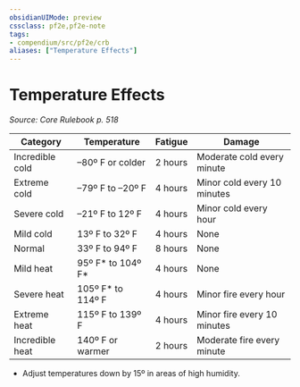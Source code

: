 ```yaml
---
obsidianUIMode: preview
cssclass: pf2e,pf2e-note
tags:
- compendium/src/pf2e/crb
aliases: ["Temperature Effects"]
---
```

# Temperature Effects  
*Source: Core Rulebook p. 518*  

| Category | Temperature | Fatigue | Damage |
|----------|-------------|---------|--------|
| Incredible cold | –80º F or colder | 2 hours | Moderate cold every minute |
| Extreme cold | –79º F to –20º F | 4 hours | Minor cold every 10 minutes |
| Severe cold | –21º F to 12º F | 4 hours | Minor cold every hour |
| Mild cold | 13º F to 32º F | 4 hours | None |
| Normal | 33º F to 94º F | 8 hours | None |
| Mild heat | 95º F* to 104º F* | 4 hours | None |
| Severe heat | 105º F* to 114º F | 4 hours | Minor fire every hour |
| Extreme heat | 115º F to 139º F | 4 hours | Minor fire every 10 minutes |
| Incredible heat | 140º F or warmer | 2 hours | Moderate fire every minute |

* Adjust temperatures down by 15º in areas of high humidity.